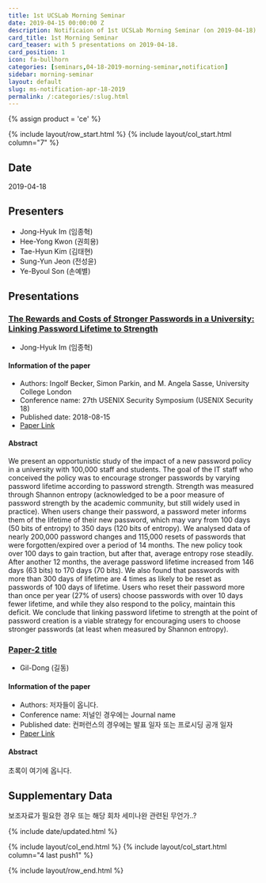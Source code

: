```yaml
---
title: 1st UCSLab Morning Seminar
date: 2019-04-15 00:00:00 Z
description: Notificaion of 1st UCSLab Morning Seminar (on 2019-04-18) 
card_title: 1st Morning Seminar
card_teaser: with 5 presentations on 2019-04-18.
card_position: 1
icon: fa-bullhorn
categories: [seminars,04-18-2019-morning-seminar,notification]
sidebar: morning-seminar
layout: default
slug: ms-notification-apr-18-2019
permalink: /:categories/:slug.html
---
```


{% assign product = 'ce' %}

{% include layout/row_start.html %}
{% include layout/col_start.html column="7" %}

## Date
2019-04-18

## Presenters
+ Jong-Hyuk Im (임종혁)
+ Hee-Yong Kwon (권희용)
+ Tae-Hyun Kim (김태현)
+ Sung-Yun Jeon (전성윤)
+ Ye-Byoul Son (손예별)

## Presentations

### [The Rewards and Costs of Stronger Passwords in a University: Linking Password Lifetime to Strength](https://www.usenix.org/conference/usenixsecurity18/presentation/becker)

+ Jong-Hyuk Im (임종혁)

#### Information of the paper
+ Authors: Ingolf Becker, Simon Parkin, and M. Angela Sasse, University College London
+ Conference name: 27th USENIX Security Symposium (USENIX Security 18)
+ Published date: 2018-08-15
+ [Paper Link](https://www.usenix.org/system/files/conference/usenixsecurity18/sec18-becker.pdf)

#### Abstract
We present an opportunistic study of the impact of a new password policy in a university with 100,000 staff and students. The goal of the IT staff who conceived the policy was to encourage stronger passwords by varying password lifetime according to password strength. Strength was measured through Shannon entropy (acknowledged to be a poor measure of password strength by the academic community, but still widely used in practice). When users change their password, a password meter informs them of the lifetime of their new password, which may vary from 100 days (50 bits of entropy) to 350 days (120 bits of entropy).
We analysed data of nearly 200,000 password changes and 115,000 resets of passwords that were forgotten/expired over a period of 14 months. The new policy took over 100 days to gain traction, but after that, average entropy rose steadily. After another 12 months, the average password lifetime increased from 146 days (63 bits) to 170 days (70 bits).
We also found that passwords with more than 300 days of lifetime are 4 times as likely to be reset as passwords of 100 days of lifetime. Users who reset their password more than once per year (27% of users) choose passwords with over 10 days fewer lifetime, and while they also respond to the policy, maintain this deficit.
We conclude that linking password lifetime to strength at the point of password creation is a viable strategy for encouraging users to choose stronger passwords (at least when measured by Shannon entropy).


### [Paper-2 title](link)

+ Gil-Dong (길동)

#### Information of the paper
+ Authors: 저자들이 옵니다.
+ Conference name: 저널인 경우에는 Journal name
+ Published date: 컨퍼런스의 경우에는 발표 일자 또는 프로시딩 공개 일자
+ [Paper Link](https://ucs.inha.ac.kr)

#### Abstract
초록이 여기에 옵니다.

## Supplementary Data
보조자료가 필요한 경우 또는 해당 회차 세미나완 관련된 무언가..?



{% include date/updated.html %}

{% include layout/col_end.html %}
{% include layout/col_start.html column="4 last push1" %}

{% include layout/row_end.html %}
